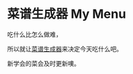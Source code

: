 # 菜谱生成器 My Menu

吃什么比怎么做难，

所以就让[菜谱生成器][mymemu]来决定今天吃什么吧。

新学会的菜会及时更新噢。


[mymemu]: http://www.liriansu.com/mymemu
